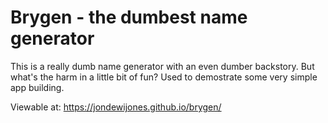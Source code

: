# Brygen - the dumbest name generator

This is a really dumb name generator with an even dumber backstory. But what's the harm in a little bit of fun? Used to demostrate some very simple app building. 

Viewable at: https://jondewijones.github.io/brygen/ 
